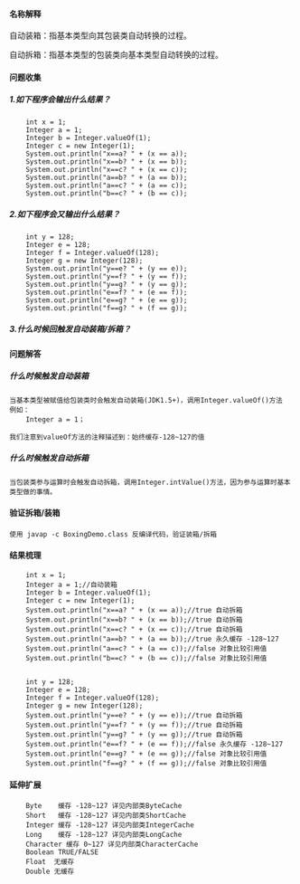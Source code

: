 #### 名称解释

自动装箱：指基本类型向其包装类自动转换的过程。

自动拆箱：指基本类型的包装类向基本类型自动转换的过程。

#### 问题收集

##### 1.如下程序会输出什么结果？
    
        int x = 1;
        Integer a = 1;
        Integer b = Integer.valueOf(1);
        Integer c = new Integer(1);
        System.out.println("x==a? " + (x == a));
        System.out.println("x==b? " + (x == b));
        System.out.println("x==c? " + (x == c));
        System.out.println("a==b? " + (a == b));
        System.out.println("a==c? " + (a == c));
        System.out.println("b==c? " + (b == c));


##### 2.如下程序会又输出什么结果？

        int y = 128;
        Integer e = 128;
        Integer f = Integer.valueOf(128);
        Integer g = new Integer(128);
        System.out.println("y==e? " + (y == e));
        System.out.println("y==f? " + (y == f));
        System.out.println("y==g? " + (y == g));
        System.out.println("e==f? " + (e == f));
        System.out.println("e==g? " + (e == g));
        System.out.println("f==g? " + (f == g));
        
##### 3.什么时候回触发自动装箱/拆箱？


#### 问题解答

##### 什么时候触发自动装箱
    
    当基本类型被赋值给包装类时会触发自动装箱(JDK1.5+)，调用Integer.valueOf()方法
    例如：
        Integer a = 1；
    
    我们注意到valueOf方法的注释描述到：始终缓存-128~127的值    
##### 什么时候触发自动拆箱
    
    当包装类参与运算时会触发自动拆箱，调用Integer.intValue()方法，因为参与运算时基本类型做的事情。
    
    
#### 验证拆箱/装箱

    使用 javap -c BoxingDemo.class 反编译代码，验证装箱/拆箱
    
    
#### 结果梳理
        
        int x = 1;
        Integer a = 1;//自动装箱
        Integer b = Integer.valueOf(1);
        Integer c = new Integer(1);
        System.out.println("x==a? " + (x == a));//true 自动拆箱
        System.out.println("x==b? " + (x == b));//true 自动拆箱
        System.out.println("x==c? " + (x == c));//true 自动拆箱
        System.out.println("a==b? " + (a == b));//true 永久缓存 -128~127
        System.out.println("a==c? " + (a == c));//false 对象比较引用值
        System.out.println("b==c? " + (b == c));//false 对象比较引用值


        int y = 128;
        Integer e = 128;
        Integer f = Integer.valueOf(128);
        Integer g = new Integer(128);
        System.out.println("y==e? " + (y == e));//true 自动拆箱
        System.out.println("y==f? " + (y == f));//true 自动拆箱
        System.out.println("y==g? " + (y == g));//true 自动拆箱
        System.out.println("e==f? " + (e == f));//false 永久缓存 -128~127
        System.out.println("e==g? " + (e == g));//false 对象比较引用值
        System.out.println("f==g? " + (f == g));//false 对象比较引用值
          
 #### 延伸扩展

        Byte    缓存 -128~127 详见内部类ByteCache
        Short   缓存 -128~127 详见内部类ShortCache
        Integer 缓存 -128~127 详见内部类IntegerCache
        Long    缓存 -128~127 详见内部类LongCache
        Character 缓存 0~127 详见内部类CharacterCache
        Boolean TRUE/FALSE
        Float  无缓存
        Double 无缓存
        
        

    